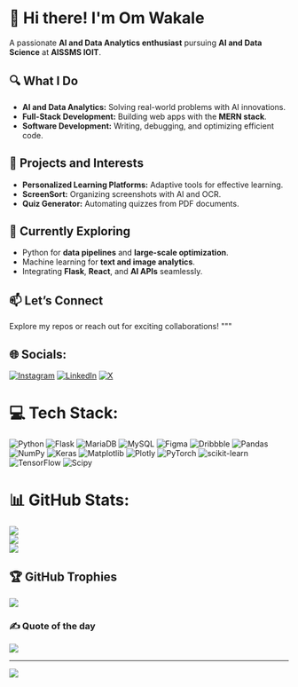 # 👋 Hi there! I'm Om Wakale  
A passionate **AI and Data Analytics enthusiast** pursuing **AI and Data Science** at **AISSMS IOIT**.  

## 🔍 What I Do  
- **AI and Data Analytics:** Solving real-world problems with AI innovations.  
- **Full-Stack Development:** Building web apps with the **MERN stack**.  
- **Software Development:** Writing, debugging, and optimizing efficient code.  

## 🌟 Projects and Interests  
- **Personalized Learning Platforms:** Adaptive tools for effective learning.  
- **ScreenSort:** Organizing screenshots with AI and OCR.  
- **Quiz Generator:** Automating quizzes from PDF documents.  

## 🚀 Currently Exploring  
- Python for **data pipelines** and **large-scale optimization**.  
- Machine learning for **text and image analytics**.  
- Integrating **Flask**, **React**, and **AI APIs** seamlessly.  

## 📫 Let’s Connect  
Explore my repos or reach out for exciting collaborations!
"""


## 🌐 Socials:
[![Instagram](https://img.shields.io/badge/Instagram-%23E4405F.svg?logo=Instagram&logoColor=white)](https://instagram.com/integrated89) [![LinkedIn](https://img.shields.io/badge/LinkedIn-%230077B5.svg?logo=linkedin&logoColor=white)](https://linkedin.com/in/omwakale) [![X](https://img.shields.io/badge/X-black.svg?logo=X&logoColor=white)](https://x.com/om_wakle) 

# 💻 Tech Stack:
![Python](https://img.shields.io/badge/python-3670A0?style=for-the-badge&logo=python&logoColor=ffdd54) ![Flask](https://img.shields.io/badge/flask-%23000.svg?style=for-the-badge&logo=flask&logoColor=white) ![MariaDB](https://img.shields.io/badge/MariaDB-003545?style=for-the-badge&logo=mariadb&logoColor=white) ![MySQL](https://img.shields.io/badge/mysql-4479A1.svg?style=for-the-badge&logo=mysql&logoColor=white) ![Figma](https://img.shields.io/badge/figma-%23F24E1E.svg?style=for-the-badge&logo=figma&logoColor=white) ![Dribbble](https://img.shields.io/badge/Dribbble-EA4C89?style=for-the-badge&logo=dribbble&logoColor=white) ![Pandas](https://img.shields.io/badge/pandas-%23150458.svg?style=for-the-badge&logo=pandas&logoColor=white) ![NumPy](https://img.shields.io/badge/numpy-%23013243.svg?style=for-the-badge&logo=numpy&logoColor=white) ![Keras](https://img.shields.io/badge/Keras-%23D00000.svg?style=for-the-badge&logo=Keras&logoColor=white) ![Matplotlib](https://img.shields.io/badge/Matplotlib-%23ffffff.svg?style=for-the-badge&logo=Matplotlib&logoColor=black) ![Plotly](https://img.shields.io/badge/Plotly-%233F4F75.svg?style=for-the-badge&logo=plotly&logoColor=white) ![PyTorch](https://img.shields.io/badge/PyTorch-%23EE4C2C.svg?style=for-the-badge&logo=PyTorch&logoColor=white) ![scikit-learn](https://img.shields.io/badge/scikit--learn-%23F7931E.svg?style=for-the-badge&logo=scikit-learn&logoColor=white) ![TensorFlow](https://img.shields.io/badge/TensorFlow-%23FF6F00.svg?style=for-the-badge&logo=TensorFlow&logoColor=white) ![Scipy](https://img.shields.io/badge/SciPy-%230C55A5.svg?style=for-the-badge&logo=scipy&logoColor=%white)
# 📊 GitHub Stats:
![](https://github-readme-stats.vercel.app/api?username=omwakle&theme=omni&hide_border=false&include_all_commits=true&count_private=true)<br/>
![](https://github-readme-streak-stats.herokuapp.com/?user=omwakle&theme=omni&hide_border=false)<br/>
![](https://github-readme-stats.vercel.app/api/top-langs/?username=omwakle&theme=omni&hide_border=false&include_all_commits=true&count_private=true&layout=compact)

## 🏆 GitHub Trophies
![](https://github-profile-trophy.vercel.app/?username=omwakle&theme=radical&no-frame=false&no-bg=false&margin-w=4)

### ✍️ Quote of the day
![](https://quotes-github-readme.vercel.app/api?type=horizontal&theme=radical)

---
[![](https://visitcount.itsvg.in/api?id=omwakle&icon=0&color=0)](https://visitcount.itsvg.in)

<!-- Proudly created with GPRM ( https://gprm.itsvg.in ) -->
